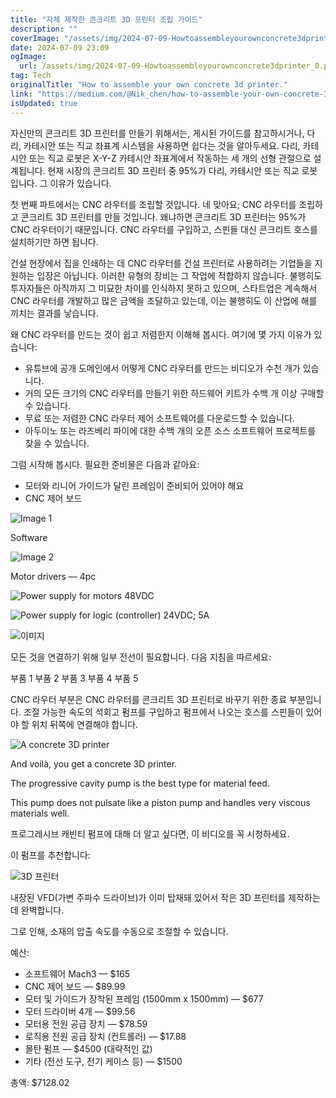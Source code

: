 ```yaml
---
title: "자체 제작한 콘크리트 3D 프린터 조립 가이드"
description: ""
coverImage: "/assets/img/2024-07-09-Howtoassembleyourownconcrete3dprinter_0.png"
date: 2024-07-09 23:09
ogImage:
  url: /assets/img/2024-07-09-Howtoassembleyourownconcrete3dprinter_0.png
tag: Tech
originalTitle: "How to assemble your own concrete 3d printer."
link: "https://medium.com/@Nik_chen/how-to-assemble-your-own-concrete-3d-printer-4e6da490b6e6"
isUpdated: true
---
```


자신만의 콘크리트 3D 프린터를 만들기 위해서는, 게시된 가이드를 참고하시거나, 다리, 카테시안 또는 직교 좌표계 시스템을 사용하면 쉽다는 것을 알아두세요. 다리, 카테시안 또는 직교 로봇은 X-Y-Z 카테시안 좌표계에서 작동하는 세 개의 선형 관절으로 설계됩니다. 현재 시장의 콘크리트 3D 프린터 중 95%가 다리, 카테시안 또는 직교 로봇입니다. 그 이유가 있습니다.

첫 번째 파트에서는 CNC 라우터를 조립할 것입니다. 네 맞아요; CNC 라우터를 조립하고 콘크리트 3D 프린터를 만들 것입니다. 왜냐하면 콘크리트 3D 프린터는 95%가 CNC 라우터이기 때문입니다. CNC 라우터를 구입하고, 스핀들 대신 콘크리트 호스를 설치하기만 하면 됩니다.

건설 현장에서 집을 인쇄하는 데 CNC 라우터를 건설 프린터로 사용하려는 기업들을 지원하는 입장은 아닙니다. 이러한 유형의 장비는 그 작업에 적합하지 않습니다. 불행히도 투자자들은 아직까지 그 미묘한 차이를 인식하지 못하고 있으며, 스타트업은 계속해서 CNC 라우터를 개발하고 많은 금액을 조달하고 있는데, 이는 불행히도 이 산업에 해를 끼치는 결과를 낳습니다.

왜 CNC 라우터를 만드는 것이 쉽고 저렴한지 이해해 봅시다.
여기에 몇 가지 이유가 있습니다:

- 유튜브에 공개 도메인에서 어떻게 CNC 라우터를 만드는 비디오가 수천 개가 있습니다.
- 거의 모든 크기의 CNC 라우터를 만들기 위한 하드웨어 키트가 수백 개 이상 구매할 수 있습니다.
- 무료 또는 저렴한 CNC 라우터 제어 소프트웨어를 다운로드할 수 있습니다.
- 아두이노 또는 라즈베리 파이에 대한 수백 개의 오픈 소스 소프트웨어 프로젝트를 찾을 수 있습니다.

<div class="content-ad"></div>

그럼 시작해 봅시다. 필요한 준비물은 다음과 같아요:

- 모터와 리니어 가이드가 달린 프레임이 준비되어 있어야 해요
- CNC 제어 보드

<div class="content-ad"></div>

![Image 1](/assets/img/2024-07-09-Howtoassembleyourownconcrete3dprinter_1.png)

Software

![Image 2](/assets/img/2024-07-09-Howtoassembleyourownconcrete3dprinter_2.png)

Motor drivers — 4pc

<div class="content-ad"></div>

![Power supply for motors 48VDC](/assets/img/2024-07-09-Howtoassembleyourownconcrete3dprinter_3.png)

![Power supply for logic (controller) 24VDC; 5A](/assets/img/2024-07-09-Howtoassembleyourownconcrete3dprinter_4.png)

<div class="content-ad"></div>

![이미지](/assets/img/2024-07-09-Howtoassembleyourownconcrete3dprinter_5.png)

모든 것을 연결하기 위해 일부 전선이 필요합니다.
다음 지침을 따르세요:

부품 1
부품 2
부품 3
부품 4
부품 5

CNC 라우터 부분은 CNC 라우터를 콘크리트 3D 프린터로 바꾸기 위한 종료 부분입니다. 조절 가능한 속도의 석회고 펌프를 구입하고 펌프에서 나오는 호스를 스핀들이 있어야 할 위치 뒤쪽에 연결해야 합니다.

<div class="content-ad"></div>

![A concrete 3D printer](/assets/img/2024-07-09-Howtoassembleyourownconcrete3dprinter_6.png)

And voilà, you get a concrete 3D printer.

The progressive cavity pump is the best type for material feed.

This pump does not pulsate like a piston pump and handles very viscous materials well.

<div class="content-ad"></div>

프로그레시브 캐빈티 펌프에 대해 더 알고 싶다면, 이 비디오를 꼭 시청하세요.

이 펌프를 추천합니다:

![3D 프린터](/assets/img/2024-07-09-Howtoassembleyourownconcrete3dprinter_7.png)

내장된 VFD(가변 주파수 드라이브)가 이미 탑재돼 있어서 작은 3D 프린터를 제작하는 데 완벽합니다.

<div class="content-ad"></div>

그로 인해, 소재의 압출 속도를 수동으로 조절할 수 있습니다.

예산:

- 소프트웨어 Mach3 — $165
- CNC 제어 보드 — $89.99
- 모터 및 가이드가 장착된 프레임 (1500mm x 1500mm) — $677
- 모터 드라이버 4개 — $99.56
- 모터용 전원 공급 장치 — $78.59
- 로직용 전원 공급 장치 (컨트롤러) — $17.88
- 몰탄 펌프 — $4500 (대략적인 값)
- 기타 (전선 도구, 전기 케이스 등) — $1500

총액: $7128.02

